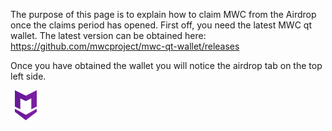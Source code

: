 The purpose of this page is to explain how to claim MWC from the Airdrop once the claims period has opened. First off,
you need the latest MWC qt wallet. The latest version can be obtained here:
https://github.com/mwcproject/mwc-qt-wallet/releases

Once you have obtained the wallet you will notice the airdrop tab on the top left side.

![alt text](https://github.com/adam-p/markdown-here/raw/master/src/common/images/icon48.png "Logo Title Text 1")


